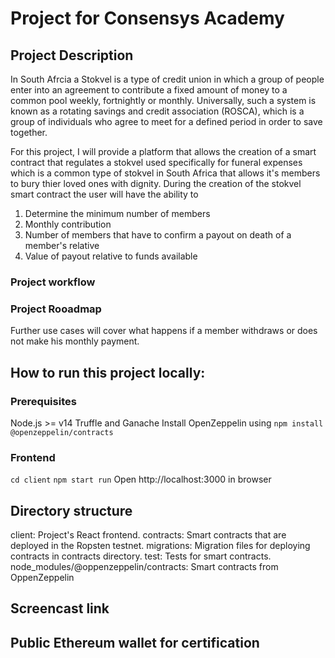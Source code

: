 # Project for Consensys Academy

## Project Description

In South Afrcia a Stokvel is a type of credit union in which a group of people enter into an agreement to contribute a fixed amount of money to a common pool weekly, fortnightly or monthly. Universally, such a system is known as a rotating savings and credit association (ROSCA), which is a group of individuals who agree to meet for a defined period in order to save together. 

For this project, I will provide a platform that allows the creation of a smart contract that regulates a stokvel used specifically for funeral expenses which is a common type of stokvel in South Africa that allows it's members to bury thier loved ones with dignity. During the creation of the stokvel smart contract the user will have the ability to 

1. Determine the minimum number of members
2. Monthly contribution
3. Number of members that have to confirm a payout on death of a member's relative
4. Value of payout relative to funds available

### Project workflow

### Project Rooadmap

Further use cases will cover what happens if a member withdraws or does not make his monthly payment.
## How to run this project locally:

### Prerequisites

Node.js >= v14
Truffle and Ganache
Install OpenZeppelin using `npm install @openzeppelin/contracts`

### Frontend

`cd client`
`npm start run`
Open http://localhost:3000 in browser

## Directory structure

client: Project's React frontend.
contracts: Smart contracts that are deployed in the Ropsten testnet.
migrations: Migration files for deploying contracts in contracts directory.
test: Tests for smart contracts.
node_modules/@oppenzeppelin/contracts: Smart contracts from OppenZeppelin

## Screencast link

## Public Ethereum wallet for certification